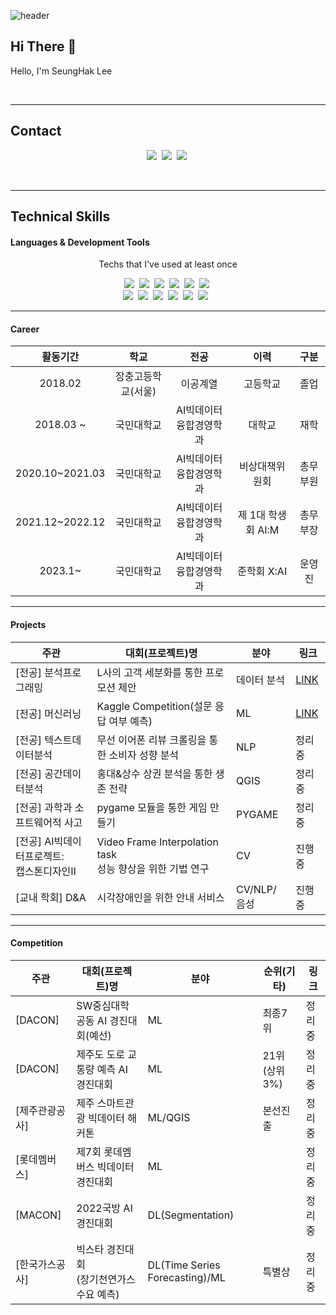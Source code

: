 ![header](https://capsule-render.vercel.app/api?type=waving&color=random&height=200&section=header&text=LEE%SEUNGHAK%20's%20GitHub&fontSize=60&animation=fadeIn)


## Hi There 👋
Hello, I'm SeungHak Lee

<br/>

***

## Contact
<p align="center">
  <a href="https://www.facebook.com/profile.php?id=100007883883793"><img src="https://img.shields.io/badge/Facebook-1877F2?style=flat-square&logo=Facebook&logoColor=white&link=https://www.facebook.com/profile.php?id=100007883883793"/></a>&nbsp
  <a href="https://www.instagram.com/lees_hak/"><img src="https://img.shields.io/badge/Instagram-E4405F?style=flat-square&logo=Instagram&logoColor=white&link=https://www.instagram.com/lees_hak/"/></a>&nbsp
  <a href="mailto:dltmdgkr95@gmail.com"><img src="https://img.shields.io/badge/Gmail-d14836?style=flat-square&logo=Gmail&logoColor=white&link=dltmdgkr95@gmail.com"/></a>&nbsp
</p>

<br/>

***

## Technical Skills 
#### Languages & Development Tools
<p align="center"> Techs that I've used at least once </p>

<p align="center">
  <img src="https://img.shields.io/badge/Python-3766AB?style=flat-square&logo=Python&logoColor=white"/></a>&nbsp 
  <img src="https://img.shields.io/badge/Java-007396?style=flat-square&logo=Java&logoColor=white"/></a>&nbsp
  <img src="https://img.shields.io/badge/Pytorch-EE4C2C?style=flat-square&logo=Pytorch&logoColor=white"/>&nbsp
  <img src="https://img.shields.io/badge/SQL-4479A1?style=flat-square&logo=MySQL&logoColor=white"/>&nbsp
  <img src="https://img.shields.io/badge/Qgis-589632?style=flat-square&logo=Qgis&logoColor=white"/></a>&nbsp 
  <img src="https://img.shields.io/badge/Excel-217346?style=flat-square&logo=Microsoft Excel&logoColor=white"/></a>&nbsp 
  <br>
  <img src="https://img.shields.io/badge/Jupyter-F37626?style=flat-square&logo=Jupyter&logoColor=white"/></a>&nbsp 
  <img src="https://img.shields.io/badge/Google Colab-F9AB00?style=flat-square&logo=Google Colab&logoColor=white"/></a>&nbsp 
  <img src="https://img.shields.io/badge/VSCode-007ACC?style=flat-square&logo=Visual Studio Code&logoColor=white"/></a>&nbsp 
  <img src="https://img.shields.io/badge/Git-F05032?style=flat-square&logo=Git&logoColor=white"/></a>&nbsp
  <img src="https://img.shields.io/badge/GitHub-181717?style=flat-square&logo=GitHub&logoColor=white"/></a>&nbsp 
  <img src="https://img.shields.io/badge/Slack-4A154B?style=flat-square&logo=Slack&logoColor=white"/> </a>&nbsp 
</p>

***

#### Career
| 활동기간 | 학교 | 전공 | 이력 | 구분 |
| :------: | :------: | :------: | :------: | :------: |
| 2018.02 | 장충고등학교(서울) | 이공계열 | 고등학교 | 졸업 |
| 2018.03 ~ | 국민대학교 | AI빅데이터융합경영학과 | 대학교 | 재학 |
| 2020.10~2021.03 | 국민대학교 | AI빅데이터융합경영학과 | 비상대책위원회 | 총무부원 |
| 2021.12~2022.12 | 국민대학교 | AI빅데이터융합경영학과 | 제 1대 학생회 AI:M | 총무부장 |
| 2023.1~ | 국민대학교 | AI빅데이터융합경영학과 | 준학회 X:AI | 운영진 |

***

#### Projects
|주관|대회(프로젝트)명|분야|링크|
|------|---|---|---|
|[전공] 분석프로그래밍|L사의 고객 세분화를 통한 프로모션 제안|데이터 분석|[LINK](https://github.com/lshak123/Projects/tree/main/%5B%EA%B5%90%EB%82%B4%5D%20%EB%B0%B1%ED%99%94%EC%A0%90%20%EA%B3%A0%EA%B0%9D%EB%B6%84%EC%84%9D%EC%9D%84%20%ED%86%B5%ED%95%9C%20%EB%A7%88%EC%BC%80%ED%8C%85%20%EC%A0%84%EB%9E%B5%20%EC%A0%9C%EC%8B%9C%202021.06)|
|[전공] 머신러닝|Kaggle Competition(설문 응답 여부 예측)|ML|[LINK](https://github.com/lshak123/Projects/tree/main/%5B%EA%B5%90%EB%82%B4%5D%20%EC%84%A4%EB%AC%B8%EC%A1%B0%EC%82%AC%20%EC%9D%91%EB%8B%B5%20%EC%97%AC%EB%B6%80%20%EC%98%88%EC%B8%A1%20%ED%94%84%EB%A1%9C%EC%A0%9D%ED%8A%B8%202021.12)|
|[전공] 텍스트데이터분석|무선 이어폰 리뷰 크롤링을 통한 소비자 성향 분석|NLP|정리중|
|[전공] 공간데이터분석|홍대&상수 상권 분석을 통한 생존 전략|QGIS|정리중|
|[전공] 과학과 소프트웨어적 사고|pygame 모듈을 통한 게임 만들기|PYGAME|정리중|
|[전공] AI빅데이터프로젝트:<br/>캡스톤디자인Ⅱ|Video Frame Interpolation task<br/>성능 향상을 위한 기법 연구|CV|진행중|
|[교내 학회] D&A|시각장애인을 위한 안내 서비스|CV/NLP/음성|진행중|

***

#### Competition
|주관|대회(프로젝트)명|분야|순위(기타)|링크|
|------|---|---|---|---|
|[DACON]| SW중심대학 공동 AI 경진대회(예선)|ML|최종7위|정리중|
|[DACON]| 제주도 도로 교통량 예측 AI 경진대회|ML|21위(상위 3%)|정리중|
|[제주관광공사]|제주 스마트관광 빅데이터 해커톤|ML/QGIS|본선진출|정리중|
|[롯데멤버스]|제7회 롯데멤버스 빅데이터 경진대회|ML||정리중|
|[MACON]|2022국방 AI 경진대회|DL(Segmentation)||정리중|
|[한국가스공사]|빅스타 경진대회<br/>(장기천연가스 수요 예측)|DL(Time Series Forecasting)/ML|특별상|정리중|
